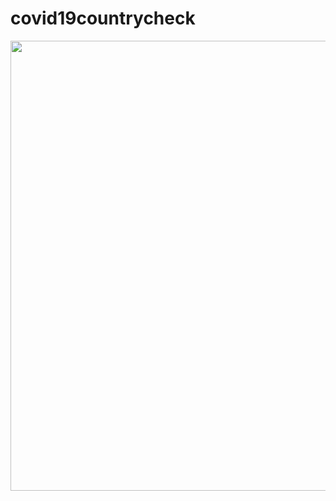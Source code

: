 # covid19countrycheck

<image src="image/Screenshot_2020-07-12-15-09-09-286_com.example.covid19countrycheck.jpg" height="720" width="1280">
